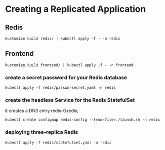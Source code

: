 
# Creating a Replicated Application

## Redis

``` 
kustomize build redis/ | kubectl apply -f - -n redis
```

## Frontend

``` 
kustomize build frontend/ | kubectl apply -f - -n frontend
```


### create a secret password for your Redis database

``` 
kubectl apply -f redis/passwd-secret.yaml -n redis
```

### create the headless Service for the Redis StatefulSet

it creates a DNS entry redis-0.redis;

``` 
kubectl create configmap redis-config --from-file=./launch.sh -n redis
```

### deploying three-replica Redis 

``` 
kubectl apply -f redis/statefulset.yaml -n redis
```